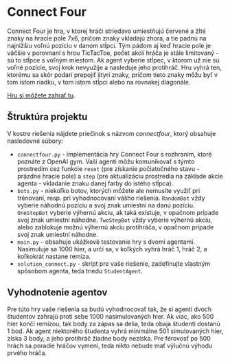 # Connect Four

Connect Four je hra, v ktorej hráči striedavo umiestňujú červené a žlté znaky na hracie pole 7x6, pričom znaky vkladajú zhora, a tie padnú na najnižšiu voľnú pozíciu v danom stĺpci. Tým pádom aj keď hracie pole je väčšie v porovnaní s hrou TicTacToe, počet akcií hráča je stále limitovaný - sú to stĺpce s voľným miestom. Ak agent vyberie stĺpec, v ktorom už nie sú voľné pozície, svoj krok nevyužije a nasleduje jeho protihráč. Hru vyhrá ten, ktorému sa skôr podarí prepojiť štyri znaky, pričom tieto znaky môžu byť v tom istom riadku, v tom istom stĺpci alebo na rovnakej diagonále.

[Hru si môžete zahrať tu](https://www.cbc.ca/kids/games/play/connect-4).

## Štruktúra projektu
V kostre riešenia nájdete priečinok s názvom *connectfour*, ktorý obsahuje nasledovné súbory:

* `connectfour.py` - implementácia hry Connect Four s rozhraním, ktoré poznáte z OpenAI gym. Vaši agenti môžu komunikovať s týmto prostredím cez funkcie `reset` (pre získanie počiatočného stavu - prázdne hracie pole) a `step` (pre aktualizáciu prostredia na základe akcie agenta - vkladanie znaku danej farby do istého stĺpca).
* `bots.py` - niekoľko botov, ktorých môžete ale nemusíte využiť pri trénovaní, resp. pri vyhodnocovaní vášho riešenia. `RandomBot` vždy vyberie náhodnú pozíciu a svoj znak umiestní na danú pozíciu. `OneStepBot` vyberie výhernú akciu, ak taká existuje, v opačnom prípade svoj znak umiestní náhodne. `TwoStepBot` vždy vyberie výhernú akciu, alebo zablokuje možnú výhernú akciu protihráča, v opačnom prípade svoj znak umiestní náhodne.
* `main.py` - obsahuje ukážkové testovanie hry s dvomi agentami. Nasimuluje sa 1000 hier, a určí sa, v koľkých vyhrá hráč 1, hráč 2, a koľkokrát nastane remíza.
* `solution_connect.py` - skript pre vaše riešenie, zadefinujte vlastným spôsobom agenta, teda triedu `StudentAgent`.

## Vyhodnotenie agentov
Pre túto hry vaše riešenia sa budú vyhodnocovať tak, že si agenti dvoch študentov zahrajú proti sebe 1000 nasimulovaných hier. Ak viac, ako 500 hier končí remízou, tak body za zápas sa delia, teda obaja študenti dostanú 1 bod. Ak agent niektorého študenta vyhrá minimálne 501 simulovaných hier, získa 3 body, a jeho protihráč žiadne body nezíska. Pre férovosť po 500 hrách sa poradie hráčov vymení, teda nikto nebude mať výlučnú výhodu prvého hráča.
